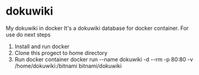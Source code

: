 # dokuwiki
My dokuwiki in docker
It's a dokuwiki database for docker container.
For use do next steps
1. Install and run docker
2. Clone this progect to home directory
3. Run docker container docker run --name dokuwiki -d --rm -p 80:80 -v /home/dokuwiki:/bitnami bitnami/dokuwiki
